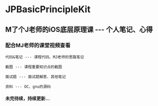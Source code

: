 # JPBasicPrincipleKit

## M了个J老师的iOS底层原理课  --- 个人笔记、心得
### 配合MJ老师的课堂视频查看

    代码&笔记 --- 课程代码、MJ老师的思路笔记
    
    截图 --- 课程重要知识点的截图
    
    面试题 --- 面试题解答、其他笔记
    
    资料 --- OC、gnu的源码

#### 未完待续，持续更新...
